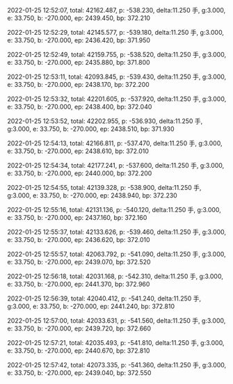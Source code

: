 2022-01-25 12:52:07, total: 42162.487, p: -538.230, delta:11.250 手, g:3.000, e: 33.750, b: -270.000, ep: 2439.450, bp: 372.210

2022-01-25 12:52:29, total: 42145.577, p: -539.180, delta:11.250 手, g:3.000, e: 33.750, b: -270.000, ep: 2436.420, bp: 371.950

2022-01-25 12:52:49, total: 42159.755, p: -538.520, delta:11.250 手, g:3.000, e: 33.750, b: -270.000, ep: 2435.880, bp: 371.800

2022-01-25 12:53:11, total: 42093.845, p: -539.430, delta:11.250 手, g:3.000, e: 33.750, b: -270.000, ep: 2438.170, bp: 372.200

2022-01-25 12:53:32, total: 42201.605, p: -537.920, delta:11.250 手, g:3.000, e: 33.750, b: -270.000, ep: 2438.400, bp: 372.040

2022-01-25 12:53:52, total: 42202.955, p: -536.930, delta:11.250 手, g:3.000, e: 33.750, b: -270.000, ep: 2438.510, bp: 371.930

2022-01-25 12:54:13, total: 42166.811, p: -537.470, delta:11.250 手, g:3.000, e: 33.750, b: -270.000, ep: 2438.610, bp: 372.010

2022-01-25 12:54:34, total: 42177.241, p: -537.600, delta:11.250 手, g:3.000, e: 33.750, b: -270.000, ep: 2440.000, bp: 372.200

2022-01-25 12:54:55, total: 42139.328, p: -538.900, delta:11.250 手, g:3.000, e: 33.750, b: -270.000, ep: 2438.940, bp: 372.230

2022-01-25 12:55:16, total: 42131.136, p: -540.120, delta:11.250 手, g:3.000, e: 33.750, b: -270.000, ep: 2437.160, bp: 372.160

2022-01-25 12:55:37, total: 42133.626, p: -539.460, delta:11.250 手, g:3.000, e: 33.750, b: -270.000, ep: 2436.620, bp: 372.010

2022-01-25 12:55:57, total: 42063.792, p: -541.090, delta:11.250 手, g:3.000, e: 33.750, b: -270.000, ep: 2439.070, bp: 372.520

2022-01-25 12:56:18, total: 42031.168, p: -542.310, delta:11.250 手, g:3.000, e: 33.750, b: -270.000, ep: 2441.370, bp: 372.960

2022-01-25 12:56:39, total: 42040.412, p: -541.240, delta:11.250 手, g:3.000, e: 33.750, b: -270.000, ep: 2441.240, bp: 372.810

2022-01-25 12:57:00, total: 42033.631, p: -541.560, delta:11.250 手, g:3.000, e: 33.750, b: -270.000, ep: 2439.720, bp: 372.660

2022-01-25 12:57:21, total: 42035.493, p: -541.810, delta:11.250 手, g:3.000, e: 33.750, b: -270.000, ep: 2440.670, bp: 372.810

2022-01-25 12:57:42, total: 42073.335, p: -541.360, delta:11.250 手, g:3.000, e: 33.750, b: -270.000, ep: 2439.040, bp: 372.550